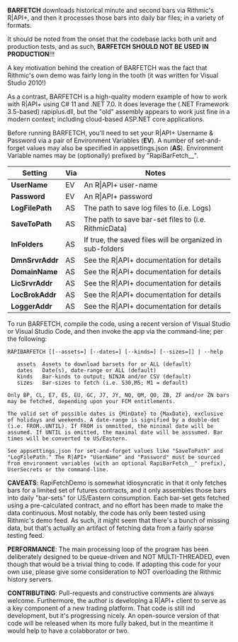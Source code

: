 **BARFETCH** downloads historical minute and second bars via Rithmic's R|API+, and then it processes those bars into daily bar files; in a variety of formats.

It should be noted from the onset that the codebase lacks both unit and production tests, and as such, **BARFETCH SHOULD NOT BE USED IN PRODUCTION**!!!

A key motivation behind the creation of BARFETCH was the fact that Rithmic's own demo was fairly long in the tooth (it was  written for Visual Studio 2010!)  

As a contrast, BARFETCH is a high-quality modern example of how to work with R|API+ using C# 11 and .NET 7.0.  It does leverage the (.NET Framework 3.5-based) rapiplus.dll, but the "old" assembly appears to work just fine in a modern context; including cloud-based ASP.NET core applications.

Before running BARFETCH, you'll need to set your R\|API+ Username & Password via a pair of Environment Variables (**EV**).  A number of set-and-forget values may also be specified in appsettings.json (**AS**).  Environment Variable names may be (optionally) prefixed by "RapiBarFetch__".

|Setting|Via|Notes|
|---|---|---|
|**UserName**|EV|An R\|API+ user-name|
|**Password**|EV|An R\|API+ password|
|**LogFilePath**|AS|The path to save log files to (i.e. Logs)|
|**SaveToPath**|AS|The path to save bar-set files to (i.e. RithmicData)|
|**InFolders**|AS|If true, the saved files will be organized in sub-folders|
|**DmnSrvrAddr**|AS|See the R\|API+ documentation for details|
|**DomainName**|AS|See the R\|API+ documentation for details|
|**LicSrvrAddr**|AS|See the R\|API+ documentation for details|
|**LocBrokAddr**|AS|See the R\|API+ documentation for details|
|**LoggerAddr**|AS|See the R\|API+ documentation for details|

To run BARFETCH, compile the code, using a recent version of  Visual Studio or Visual Studio Code, and then invoke the app via the command-line; per the following:

```plaintext
RAPIBARFETCH [[--assets=] [--dates=] [--kinds=] [--sizes=]] | --help

   assets  Assets to download barsets for or ALL (default)
   dates   Date(s), date-range or ALL (default)
   kinds   Bar-kinds to output; NINJA and/or CSV (default)
   sizes   Bar-sizes to fetch (i.e. S30,M5; M1 = default)

Only BP, CL, E7, ES, EU, GC, J7, JY, NQ, QM, QO, ZB, ZF and/or ZN bars
may be fetched, depending upon your FCM entitlements.

The valid set of possible dates is {MinDate} to {MaxDate}, exclusive 
of holidays and weekends. A date-range is signified by a double-dot 
(i.e. FROM..UNTIL). If FROM is ommitted, the minimal date will be 
assumed. If UNTIL is omitted, the maximal date will be asssumed. Bar
times will be converted to US/Eastern.
        
See appsettings.json for set-and-forget values like "SaveToPath" and 
"LogFilePath." The R|API+ "UserName" and "Password" must be sourced
from environment variables (with an optional RapiBarFetch__" prefix), 
UserSecrets or the command-line.
```

**CAVEATS**: RapiFetchDemo is somewhat idiosyncratic in that it only fetches bars for a limited set of futures contracts, and it only assembles those bars into daily "bar-sets" for US/Eastern consumption.  Each bar-set gets fetched using a pre-calculated contract, and no effort has been made to make the data continuous.  Most notably, the code has only been tested using Rithmic's demo feed.  As such, it might seem that there's a bunch of missing data, but that's actually an artifact of fetching data from a fairly sparse testing feed.

**PERFORMANCE**: The main processing loop of the program has been deliberately designed to be queue-driven and NOT MULTI-THREADED, even though that would be a trivial thing to code.  If adopting this code for your own use, please give some consideration to NOT overloading the Rithmic history servers.

**CONTRIBUTING**: Pull-requests and constructive comments are always welcome.  Furthermore, the author is developing a R|API+ client to serve as a key component of a new trading platform.  That code is still ind development, but it's progressing nicely.  An open-source version of that code will be released when its more fully baked, but in the meantime it would help to have a colabborator or two.
